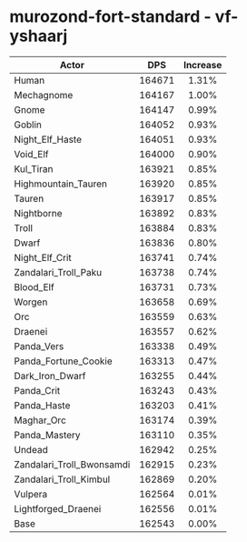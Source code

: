 # murozond-fort-standard - vf-yshaarj
| Actor | DPS | Increase |
|---|:---:|:---:|
|Human|164671|1.31%|
|Mechagnome|164167|1.00%|
|Gnome|164147|0.99%|
|Goblin|164052|0.93%|
|Night_Elf_Haste|164051|0.93%|
|Void_Elf|164000|0.90%|
|Kul_Tiran|163921|0.85%|
|Highmountain_Tauren|163920|0.85%|
|Tauren|163917|0.85%|
|Nightborne|163892|0.83%|
|Troll|163884|0.83%|
|Dwarf|163836|0.80%|
|Night_Elf_Crit|163741|0.74%|
|Zandalari_Troll_Paku|163738|0.74%|
|Blood_Elf|163731|0.73%|
|Worgen|163658|0.69%|
|Orc|163559|0.63%|
|Draenei|163557|0.62%|
|Panda_Vers|163338|0.49%|
|Panda_Fortune_Cookie|163313|0.47%|
|Dark_Iron_Dwarf|163255|0.44%|
|Panda_Crit|163243|0.43%|
|Panda_Haste|163203|0.41%|
|Maghar_Orc|163174|0.39%|
|Panda_Mastery|163110|0.35%|
|Undead|162942|0.25%|
|Zandalari_Troll_Bwonsamdi|162915|0.23%|
|Zandalari_Troll_Kimbul|162869|0.20%|
|Vulpera|162564|0.01%|
|Lightforged_Draenei|162556|0.01%|
|Base|162543|0.00%|
